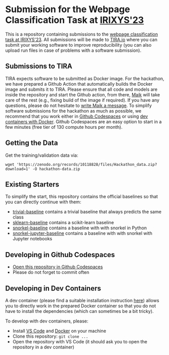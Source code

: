 # Submission for the Webpage Classification Task at [IRIXYS'23](https://irixys.uni-passau.de/workshops-summer-schools/)

This is a repository containing submissions to the [webpage classification task at IRIXYS'23](https://github.com/OpenWebSearch/wows-code/tree/main/irixys23/webpage-classification). All submissions will be made to [TIRA.io](https://www.tira.io/task-overview/webpage-classification/) where you can submit your working software to improve reproducibility (you can also upload run files in case of problems with a software submission).

## Submissions to TIRA

TIRA expects software to be submitted as Docker image. For the hackathon, we have prepared a Github Action that automatically builds the Docker image and submits it to TIRA. Please ensure that all code and models are inside the repository and start the Github action, from there, [Maik](https://www.tira.io/u/maik_froebe/summary) will take care of the rest (e.g., fixing build of the image if required). If you have any questions, please do not hesitate to [write Maik a message](https://www.tira.io/u/maik_froebe/summary). To simplify software submissions for the hackathon as much as possible, we recommend that you work either in [Github Codespaces](https://codespaces.new/tira-io/ir-lab-jena-leipzig-wise-2023-irixys23-team-11/tree/main) or using [dev containers with Docker](https://code.visualstudio.com/docs/devcontainers/containers). Github Codespaces are an easy option to start in a few minutes (free tier of 130 compute hours per month).

## Getting the Data

Get the training/validation data via:

```
wget 'https://zenodo.org/records/10118828/files/Hackathon_data.zip?download=1' -O hackathon-data.zip
```

## Existing Starters

To simplify the start, this repository contains the official baselines so that you can directly continue with them:

- [trivial-baseline](trivial-baseline) contains a trivial baseline that always predicts the same class
- [sklearn-baseline](sklearn-baseline) contains a scikit-learn baseline
- [snorkel-baseline](snorkel-baseline) contains a baseline with with snorkel in Python
- [snorkel-jupyter-baseline](snorkel-jupyter-baseline) contains a baseline with with snorkel with Jupyter notebooks

## Developing in Github Codespaces

- [Open this repository in Github Codespaces](https://codespaces.new/tira-io/ir-lab-jena-leipzig-wise-2023-irixys23-team-11/tree/main)
- Please do not forget to commit often


## Developing in Dev Containers

A dev container (please find a suitable installation instruction [here](https://code.visualstudio.com/docs/devcontainers/containers)) allows you to directly work in the prepared Docker container so that you do not have to install the dependencies (which can sometimes be a bit tricky).

To develop with dev containers, please:

- Install [VS Code](https://code.visualstudio.com/download) and [Docker](https://docs.docker.com/engine/install/) on your machine
- Clone this repository: `git clone ...`
- Open the repository with VS Code (it should ask you to open the repository in a dev container)

